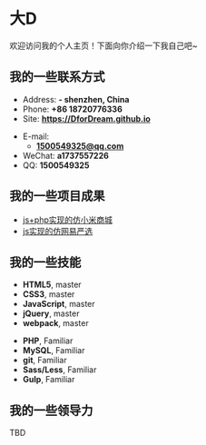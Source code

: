 # 大D

欢迎访问我的个人主页！下面向你介绍一下我自己吧~

<!-- .slide -->

## 我的一些联系方式

- Address: **- shenzhen, China**
- Phone: **+86 18720776336**
- Site: **<https://DforDream.github.io>**

<!-- .slide vertical=true -->

- E-mail:
  - **[1500549325@qq.com](mailto:1500549325@qq.com)**
- WeChat: **a1737557226**
- QQ: **1500549325**

<!-- .slide -->

## 我的一些项目成果

<!-- .slide vertical=true -->

<!-- - [jekyll-theme-WuK](https://jekyll-theme-WuK.wu-kan.cn/)
  - 我的个人主页使用的主题样式，也欢迎你用于[搭建自己的页面](https://jekyll-theme-WuK.wu-kan.cn/)~[![Star](https://img.shields.io/github/stars/wu-kan/wu-kan.github.io.svg)](https://github.com/wu-kan/wu-kan.github.io)[![Fork](https://img.shields.io/github/forks/wu-kan/wu-kan.github.io.svg)](https://github.com/wu-kan/wu-kan.github.io/fork) -->
- [js+php实现的仿小米商城](https://github.com/DforDream/xiaomi_phpstudy)
- [js实现的仿网易严选](https://github.com/DforDream/wangyiyx)


<!-- .slide -->

## 我的一些技能

<!-- .slide vertical=true -->

- **HTML5**, master
- **CSS3**, master
- **JavaScript**, master
- **jQuery**, master
- **webpack**, master

<!-- .slide vertical=true -->

- **PHP**, Familiar
- **MySQL**, Familiar
- **git**, Familiar
- **Sass/Less**, Familiar
- **Gulp**, Familiar

<!-- .slide -->

## 我的一些领导力

TBD